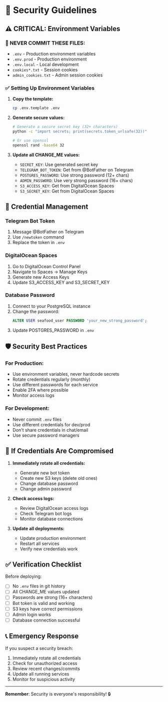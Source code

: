 # 🔐 Security Guidelines

## ⚠️ CRITICAL: Environment Variables

### 🚨 NEVER COMMIT THESE FILES:
- `.env` - Production environment variables
- `.env.prod` - Production environment  
- `.env.local` - Local development
- `cookies*.txt` - Session cookies
- `admin_cookies.txt` - Admin session cookies

### ✅ Setting Up Environment Variables

1. **Copy the template:**
   ```bash
   cp .env.template .env
   ```

2. **Generate secure values:**
   ```bash
   # Generate a secure secret key (32+ characters)
   python -c "import secrets; print(secrets.token_urlsafe(32))"
   
   # Or use openssl
   openssl rand -base64 32
   ```

3. **Update all CHANGE_ME values:**
   - `SECRET_KEY`: Use generated secret key
   - `TELEGRAM_BOT_TOKEN`: Get from @BotFather on Telegram
   - `POSTGRES_PASSWORD`: Use strong password (12+ chars)
   - `ADMIN_PASSWORD`: Use very strong password (16+ chars)
   - `S3_ACCESS_KEY`: Get from DigitalOcean Spaces
   - `S3_SECRET_KEY`: Get from DigitalOcean Spaces

## 🔑 Credential Management

### Telegram Bot Token
1. Message @BotFather on Telegram
2. Use `/newtoken` command
3. Replace the token in `.env`

### DigitalOcean Spaces
1. Go to DigitalOcean Control Panel
2. Navigate to Spaces → Manage Keys
3. Generate new Access Keys
4. Update S3_ACCESS_KEY and S3_SECRET_KEY

### Database Password
1. Connect to your PostgreSQL instance
2. Change the password:
   ```sql
   ALTER USER seafood_user PASSWORD 'your_new_strong_password';
   ```
3. Update POSTGRES_PASSWORD in `.env`

## 🛡️ Security Best Practices

### For Production:
- Use environment variables, never hardcode secrets
- Rotate credentials regularly (monthly)
- Use different passwords for each service
- Enable 2FA where possible
- Monitor access logs

### For Development:
- Never commit `.env` files
- Use different credentials for dev/prod
- Don't share credentials in chat/email
- Use secure password managers

## 🚨 If Credentials Are Compromised

1. **Immediately rotate all credentials:**
   - Generate new bot token
   - Create new S3 keys (delete old ones)
   - Change database password
   - Change admin password

2. **Check access logs:**
   - Review DigitalOcean access logs
   - Check Telegram bot logs
   - Monitor database connections

3. **Update all deployments:**
   - Update production environment
   - Restart all services
   - Verify new credentials work

## ✅ Verification Checklist

Before deploying:
- [ ] No `.env` files in git history
- [ ] All CHANGE_ME values updated
- [ ] Passwords are strong (16+ characters)
- [ ] Bot token is valid and working
- [ ] S3 keys have correct permissions
- [ ] Admin login works
- [ ] Database connection successful

## 📞 Emergency Response

If you suspect a security breach:
1. Immediately rotate all credentials
2. Check for unauthorized access
3. Review recent changes/commits
4. Update all running services
5. Monitor for suspicious activity

---

**Remember**: Security is everyone's responsibility! 🔒